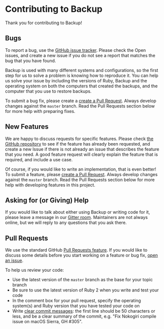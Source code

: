 # Contributing to Backup

Thank you for contributing to Backup!

## Bugs

To report a bug, use the [GitHub issue tracker](https://github.com/backup/backup/issues). Please check the Open issues, and create a new issue if you do not see a report that matches the bug that you have found.

Backup is used with many different systems and configurations, so the first step for us to solve a problem is knowing how to reproduce it. You can help us solve your issue by including the versions of Ruby,
Backup and the operating system on both the computers that created the backups,
and the computer that you use to restore backups.

To submit a bug fix, please create a [create a Pull Request](https://github.com/backup/backup/compare). Always develop changes against the
`master` branch. Read the Pull Requests section below for more help with
preparing fixes.

## New Features

We are happy to discuss requests for specific features. Please check [the GitHub
repository](https://github.com/backup/backup) to
see if the feature has already been requested, and create a new Issue if there
is not already an issue that describes the feature that you need. A good feature
request will clearly explain the feature that is required, and include a use
case.

Of course, if you would like to write an implementation, that is even better! To
submit a feature, please [create a Pull Request](https://github.com/backup/backup/compare). Always develop changes against the
`master` branch. Read the Pull Requests section below for more help with
developing features in this project.

## Asking for (or Giving) Help

If you would like to talk about either using Backup or writing code for it,
please leave a message in our [Gitter room](https://gitter.im/backup/backup).
Maintainers are not always online, but we will reply to any questions that you
ask there.

## Pull Requests

We use the standard GitHub [Pull Requests feature](https://help.github.com/articles/about-pull-requests/). If you would like to discuss some details before you start working on a feature or bug fix, [open an issue](https://github.com/backup/backup/issues).

To help us review your code:

* Use the latest version of the `master` branch as the base for your topic branch
* Be sure to use the latest version of Ruby 2 when you write and test your code
* In the comment box for your pull request, specify the operating system(s) and Ruby version that you have tested your code on
* Write [clear commit
messages](http://chris.beams.io/posts/git-commit/):
the first line should be 50 characters or less, and be a clear summary of the commit, e.g. "Fix Nokogiri compile issue on macOS Sierra, GH #305".
